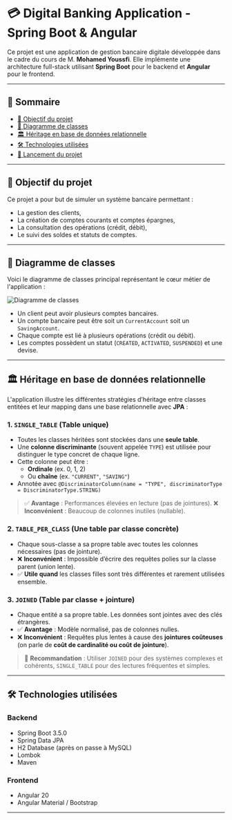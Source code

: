 
# 💳 Digital Banking Application - Spring Boot & Angular

Ce projet est une application de gestion bancaire digitale développée dans le cadre du cours de M. **Mohamed Youssfi**. Elle implémente une architecture full-stack utilisant **Spring Boot** pour le backend et **Angular** pour le frontend.

---

## 📘 Sommaire

- [📝 Objectif du projet](#📝-objectif-du-projet)
- [🧩 Diagramme de classes](#🧩-diagramme-de-classes)
- [🏛️ Héritage en base de données relationnelle](#🏛️-héritage-en-base-de-données-relationnelle)
- [🛠️ Technologies utilisées](#🛠️-technologies-utilisées)
- [🚀 Lancement du projet](#🚀-lancement-du-projet)

---

## 📝 Objectif du projet

Ce projet a pour but de simuler un système bancaire permettant :

- La gestion des clients,
- La création de comptes courants et comptes épargnes,
- La consultation des opérations (crédit, débit),
- Le suivi des soldes et statuts de comptes.

---

## 🧩 Diagramme de classes

Voici le diagramme de classes principal représentant le cœur métier de l'application :

![Diagramme de classes](https://github.com/user-attachments/assets/61ee1bc0-6b88-44fa-a91e-2639e4c66270)

- Un client peut avoir plusieurs comptes bancaires.
- Un compte bancaire peut être soit un `CurrentAccount` soit un `SavingAccount`.
- Chaque compte est lié à plusieurs opérations (crédit ou débit).
- Les comptes possèdent un statut (`CREATED`, `ACTIVATED`, `SUSPENDED`) et une devise.

---

## 🏛️ Héritage en base de données relationnelle

L'application illustre les différentes stratégies d’héritage entre classes entitées et leur mapping dans une base relationnelle avec **JPA** :

### 1. `SINGLE_TABLE` (Table unique)

- Toutes les classes héritées sont stockées dans une **seule table**.
- Une **colonne discriminante** (souvent appelée `TYPE`) est utilisée pour distinguer le type concret de chaque ligne.
- Cette colonne peut être :
  - **Ordinale** (ex. 0, 1, 2)
  - Ou **chaîne** (ex. `"CURRENT"`, `"SAVING"`)
- Annotée avec `@DiscriminatorColumn(name = "TYPE", discriminatorType = DiscriminatorType.STRING)`

> ✅ **Avantage** : Performances élevées en lecture (pas de jointures).
> ❌ **Inconvénient** : Beaucoup de colonnes inutiles (nullable).

### 2. `TABLE_PER_CLASS` (Une table par classe concrète)

- Chaque sous-classe a sa propre table avec toutes les colonnes nécessaires (pas de jointure).
- ❌ **Inconvénient** : Impossible d’écrire des requêtes polies sur la classe parent (union lente).
- ✅ **Utile quand** les classes filles sont très différentes et rarement utilisées ensemble.

### 3. `JOINED` (Table par classe + jointure)

- Chaque entité a sa propre table. Les données sont jointes avec des clés étrangères.
- ✅ **Avantage** : Modèle normalisé, pas de colonnes nulles.
- ❌ **Inconvénient** : Requêtes plus lentes à cause des **jointures coûteuses** (on parle de **coût de cardinalité ou coût de jointure**).

> 🎯 **Recommandation** : Utiliser `JOINED` pour des systèmes complexes et cohérents, `SINGLE_TABLE` pour des lectures fréquentes et simples.

---

## 🛠️ Technologies utilisées

### Backend
- Spring Boot 3.5.0
- Spring Data JPA
- H2 Database (après on passe à MySQL)
- Lombok
- Maven

### Frontend
- Angular 20
- Angular Material / Bootstrap

---
